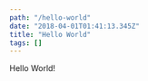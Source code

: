 ```yaml
---
path: "/hello-world"
date: "2018-04-01T01:41:13.345Z"
title: "Hello World"
tags: []
---
```


Hello World!

